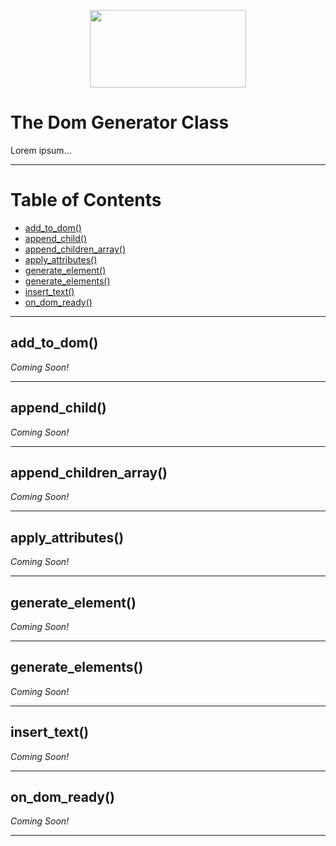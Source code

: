 <p align="center">
  <img width="250" height="124" src="https://user-images.githubusercontent.com/33532265/121102624-0ec55000-c7cc-11eb-8350-a0d59a2c0b46.png">
</p>



# The Dom Generator Class

Lorem ipsum...

---



# Table of Contents

* [add_to_dom()](#add_to_dom)
* [append_child()](#append_child)
* [append_children_array()](#append_children_array)
* [apply_attributes()](#apply_attributes)
* [generate_element()](#generate_element)
* [generate_elements()](#generate_elements)
* [insert_text()](#insert_text)
* [on_dom_ready()](#on_dom_ready)

---



## add_to_dom()

_Coming Soon!_



---



## append_child()

_Coming Soon!_



---



## append_children_array()

_Coming Soon!_



---



## apply_attributes()

_Coming Soon!_



---



## generate_element()

_Coming Soon!_



---



## generate_elements()

_Coming Soon!_



---



## insert_text()

_Coming Soon!_



---



## on_dom_ready()

_Coming Soon!_



---
